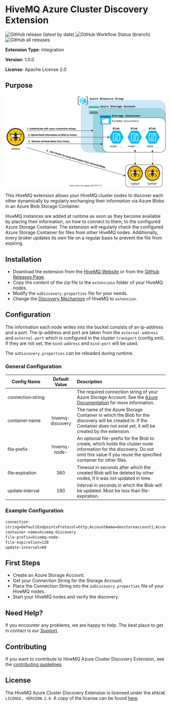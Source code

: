# HiveMQ Azure Cluster Discovery Extension

![GitHub release (latest by date)](https://img.shields.io/github/v/release/hivemq/hivemq-azure-cluster-discovery-extension?style=for-the-badge)
![GitHub Workflow Status (branch)](https://img.shields.io/github/workflow/status/hivemq/hivemq-azure-cluster-discovery-extension/Gradle%20Check/master?style=for-the-badge)
![GitHub all releases](https://img.shields.io/github/downloads/hivemq/hivemq-azure-cluster-discovery-extension/total?style=for-the-badge)

**Extension Type**: Integration

**Version**: 1.0.0

**License**: Apache License 2.0

## Purpose

![Extension Overview](img/AzureClusterDiscovery.svg)

This HiveMQ extension allows your HiveMQ cluster nodes to discover each other dynamically by regularly exchanging their information via Azure Blobs in an Azure Blob Storage Container.

HiveMQ instances are added at runtime as soon as they become available by placing their information, on how to connect to them, to the configured Azure Storage Container.
The extension will regularly check the configured Azure Storage Container for files from other HiveMQ nodes.
Additionally, every broker updates its own file on a regular basis to prevent the file from expiring.

## Installation

* Download the extension from the [HiveMQ Website](https://www.hivemq.com/releases/extensions/hivemq-azure-cluster-discovery-extension-1.0.0.zip) or from the [GitHub Releases Page](https://github.com/hivemq/hivemq-azure-cluster-discovery-extension/releases/latest).
* Copy the content of the zip file to the `extensions` folder of your HiveMQ nodes.
* Modify the `azDiscovery.properties` file for your needs.
* Change the [Discovery Mechanism](https://www.hivemq.com/docs/latest/hivemq/cluster.html#discovery) of HiveMQ to `extension`.

## Configuration

The information each node writes into the bucket consists of an ip-address and a port.
The ip-address and port are taken from the `external-address` and `external-port` which is configured in the cluster `transport` (config.xml).
If they are not set, the `bind-address` and `bind-port` will be used.

The `azDiscovery.properties` can be reloaded during runtime.

### General Configuration

| Config Name        | Default Value            | Description  |
| ------------- |:-------------:|:-----|
| connection&#x2011;string |    | The required connection string of your Azure Storage Account. See the [Azure Documentation](https://docs.microsoft.com/de-de/com.hivemq.extensions.azure/storage/common/storage-configure-connection-string) for more information.
| container&#x2011;name    | hivemq-discovery      |   The name of the Azure Storage Container in which the Blob for the discovery will be created in. If the Container does not exist yet, it will be created by the extension.
| file&#x2011;prefix       | hivemq-node-      |    An optional file-prefix for the Blob to create, which holds the cluster node information for the discovery. Do not omit this value if you reuse the specified container for other files.
| file&#x2011;expiration   | 360      |    Timeout in seconds after which the created Blob will be deleted by other nodes, if it was not updated in time.
| update&#x2011;interval   | 180      |    Interval in seconds in which the Blob will be updated. Must be less than file-expiration.

### Example Configuration

```properties
connection-string=DefaultEndpointsProtocol=http;AccountName=devstoreaccount1;AccountKey=Eby8vdM02xNOcqFlqUwJPLlmEtlCDXJ1OUzFT50uSRZ6IFsuFq2UVErCz4I6tq/K1SZFPTOtr/KBHBeksoGMGw==;BlobEndpoint=http://172.17.0.1:10000/devstoreaccount1
container-name=hivemq-discovery
file-prefix=hivemq-node-
file-expiration=120
update-interval=60
```

## First Steps

* Create an Azure Storage Account.
* Get your Connection String for the Storage Account.
* Place the Connection String into the `azDiscovery.properties` file of your HiveMQ nodes.  
* Start your HiveMQ nodes and verify the discovery.

## Need Help?

If you encounter any problems, we are happy to help.
The best place to get in contact is our [Support](http://www.hivemq.com/support/).

## Contributing

If you want to contribute to HiveMQ Azure Cluster Discovery Extension, see the [contributing guidelines](CONTRIBUTING.md).

## License

The HiveMQ Azure Cluster Discovery Extension is licensed under the `APACHE LICENSE, VERSION 2.0`.
A copy of the license can be found [here](LICENSE).
